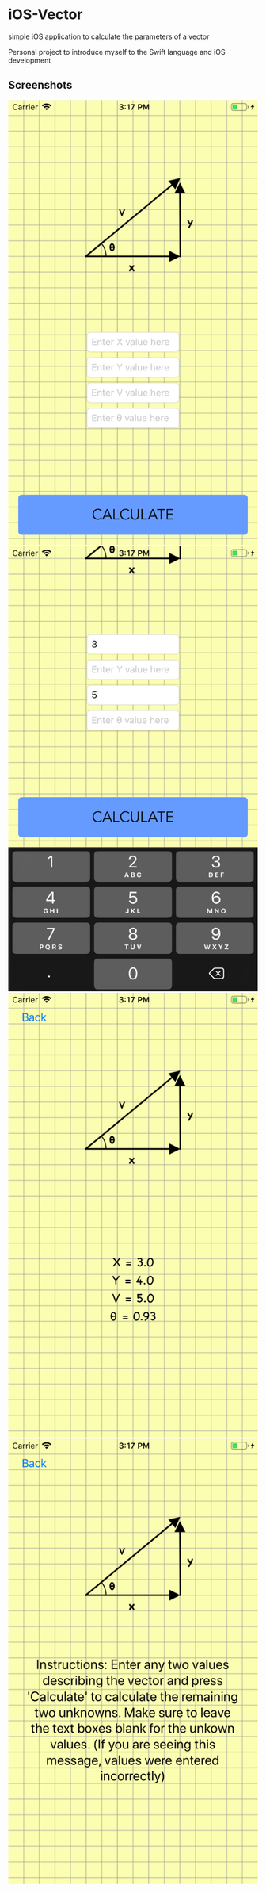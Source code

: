 # iOS-Vector
simple iOS application to calculate the parameters of a vector

Personal project to introduce myself to the Swift language and iOS development

## Screenshots
![](Screenshots/Vector%20Screenshot%201.png)
![](Screenshots/Vector%20Screenshot%202.png)
![](Screenshots/Vector%20Screenshot%203.png)
![](Screenshots/Vector%20Screenshot%204.png)
